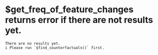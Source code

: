 # $get_freq_of_feature_changes returns error if there are not results yet.

    There are no results yet.
    i Please run `$find_counterfactuals()` first.

